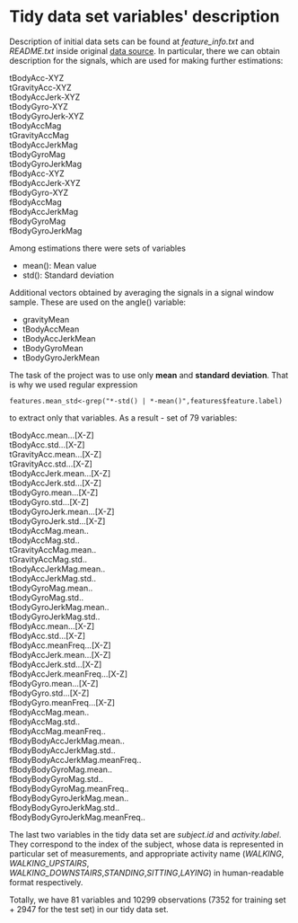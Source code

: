Tidy data set variables' description
===============================

Description of initial data sets can be found at *feature_info.txt* and *README.txt* inside original [data source](https://d396qusza40orc.cloudfront.net/getdata%2Fprojectfiles%2FUCI%20HAR%20Dataset.zip).
In particular, there we can obtain description for the signals, which are used for making further estimations:

tBodyAcc-XYZ  
tGravityAcc-XYZ  
tBodyAccJerk-XYZ  
tBodyGyro-XYZ  
tBodyGyroJerk-XYZ  
tBodyAccMag  
tGravityAccMag  
tBodyAccJerkMag  
tBodyGyroMag  
tBodyGyroJerkMag  
fBodyAcc-XYZ  
fBodyAccJerk-XYZ  
fBodyGyro-XYZ  
fBodyAccMag  
fBodyAccJerkMag  
fBodyGyroMag  
fBodyGyroJerkMag  

Among estimations there were sets of variables

* mean(): Mean value
* std(): Standard deviation

Additional vectors obtained by averaging the signals in a signal window sample. These are used on the angle() variable:

* gravityMean
* tBodyAccMean
* tBodyAccJerkMean
* tBodyGyroMean
* tBodyGyroJerkMean

The task of the project was to use only **mean** and **standard deviation**. That is why we used regular expression 

```
features.mean_std<-grep("*-std() | *-mean()",features$feature.label)
```
to extract only that variables. As a result - set of 79 variables:

tBodyAcc.mean...[X-Z]  
tBodyAcc.std...[X-Z]  
tGravityAcc.mean...[X-Z]  
tGravityAcc.std...[X-Z]  
tBodyAccJerk.mean...[X-Z]  
tBodyAccJerk.std...[X-Z]  
tBodyGyro.mean...[X-Z]  
tBodyGyro.std...[X-Z]  
tBodyGyroJerk.mean...[X-Z]  
tBodyGyroJerk.std...[X-Z]  
tBodyAccMag.mean..  
tBodyAccMag.std..  
tGravityAccMag.mean..  
tGravityAccMag.std..  
tBodyAccJerkMag.mean..  
tBodyAccJerkMag.std..  
tBodyGyroMag.mean..  
tBodyGyroMag.std..  
tBodyGyroJerkMag.mean..  
tBodyGyroJerkMag.std..  
fBodyAcc.mean...[X-Z]  
fBodyAcc.std...[X-Z]  
fBodyAcc.meanFreq...[X-Z]  
fBodyAccJerk.mean...[X-Z]  
fBodyAccJerk.std...[X-Z]  
fBodyAccJerk.meanFreq...[X-Z]  
fBodyGyro.mean...[X-Z]  
fBodyGyro.std...[X-Z]  
fBodyGyro.meanFreq...[X-Z]  
fBodyAccMag.mean..  
fBodyAccMag.std..  
fBodyAccMag.meanFreq..  
fBodyBodyAccJerkMag.mean..  
fBodyBodyAccJerkMag.std..  
fBodyBodyAccJerkMag.meanFreq..  
fBodyBodyGyroMag.mean..  
fBodyBodyGyroMag.std..  
fBodyBodyGyroMag.meanFreq..  
fBodyBodyGyroJerkMag.mean..  
fBodyBodyGyroJerkMag.std..  
fBodyBodyGyroJerkMag.meanFreq..  

The last two variables in the tidy data set are *subject.id* and *activity.label*. They correspond to the index of the subject, whose data is represented in particular set of measurements, and appropriate activity name (*WALKING*, *WALKING_UPSTAIRS*, *WALKING_DOWNSTAIRS*,*STANDING*,*SITTING*,*LAYING*) in human-readable format respectively. 

Totally, we have 81 variables and 10299 observations (7352 for training set + 2947 for the test set) in our tidy data set.